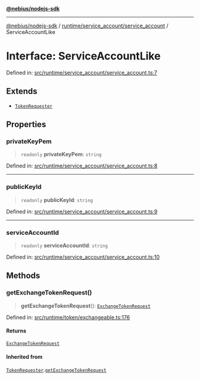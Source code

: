 [**@nebius/nodejs-sdk**](../../../../README.md)

***

[@nebius/nodejs-sdk](../../../../README.md) / [runtime/service\_account/service\_account](../README.md) / ServiceAccountLike

# Interface: ServiceAccountLike

Defined in: [src/runtime/service\_account/service\_account.ts:7](https://github.com/nebius/nodejs-sdk/blob/a37d220b2851e3bf0d396cb03828d544f584df45/src/runtime/service_account/service_account.ts#L7)

## Extends

- [`TokenRequester`](../../../token/exchangeable/interfaces/TokenRequester.md)

## Properties

### privateKeyPem

> `readonly` **privateKeyPem**: `string`

Defined in: [src/runtime/service\_account/service\_account.ts:8](https://github.com/nebius/nodejs-sdk/blob/a37d220b2851e3bf0d396cb03828d544f584df45/src/runtime/service_account/service_account.ts#L8)

***

### publicKeyId

> `readonly` **publicKeyId**: `string`

Defined in: [src/runtime/service\_account/service\_account.ts:9](https://github.com/nebius/nodejs-sdk/blob/a37d220b2851e3bf0d396cb03828d544f584df45/src/runtime/service_account/service_account.ts#L9)

***

### serviceAccountId

> `readonly` **serviceAccountId**: `string`

Defined in: [src/runtime/service\_account/service\_account.ts:10](https://github.com/nebius/nodejs-sdk/blob/a37d220b2851e3bf0d396cb03828d544f584df45/src/runtime/service_account/service_account.ts#L10)

## Methods

### getExchangeTokenRequest()

> **getExchangeTokenRequest**(): [`ExchangeTokenRequest`](../../../../api/nebius/iam/v1/interfaces/ExchangeTokenRequest.md)

Defined in: [src/runtime/token/exchangeable.ts:176](https://github.com/nebius/nodejs-sdk/blob/a37d220b2851e3bf0d396cb03828d544f584df45/src/runtime/token/exchangeable.ts#L176)

#### Returns

[`ExchangeTokenRequest`](../../../../api/nebius/iam/v1/interfaces/ExchangeTokenRequest.md)

#### Inherited from

[`TokenRequester`](../../../token/exchangeable/interfaces/TokenRequester.md).[`getExchangeTokenRequest`](../../../token/exchangeable/interfaces/TokenRequester.md#getexchangetokenrequest)
